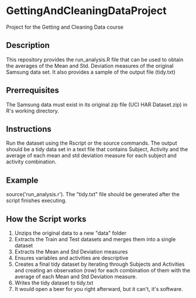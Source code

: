 GettingAndCleaningDataProject
=============================

Project for the Getting and Cleaning Data course

Description
------------
This repository provides the run_analysis.R file that can be used to obtain the averages of the Mean and Std. Deviation measures of the original Samsung data set. It also provides a sample of the output file (tidy.txt)

Prerrequisites
-----------
The Samsung data must exist in its original zip file (UCI HAR Dataset.zip) in R's working directory.

Instructions
-------------
Run the dataset using the Rscript or the source commands. The output should be a tidy data set in a text file that contains Subject, Activity and the average of each mean and std deviation measure for each subject and activity combination.

Example
-------------
source('run_analysis.r'). The "tidy.txt" file should be generated after the script finishes executing.

How the Script works
--------------
1. Unzips the original data to a new "data" folder
2. Extracts the Train and Test datasets and merges them into a single dataset
3. Extracts the Mean and Std Deviation measures
4. Ensures variables and activities are descriptive
5. Creates a final tidy dataset by iterating through Subjects and Activities and creating an observation (row) for each combination of them with the average of each Mean and Std Deviation measure.
6. Writes the tidy dataset to tidy.txt
7. It would open a beer for you right afterward, but it can't, it's software.
